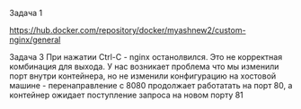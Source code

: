 Задача 1 

https://hub.docker.com/repository/docker/myashnew2/custom-nginx/general

Задача 3
При нажатии Ctrl-C - nginx останолвился. Это не корректная комбинация для выхода.
У нас возникает проблема что мы изменили порт внутри контейнера, но не изменили конфигурацию на хостовой машине - перенаправление с 8080 продолжает работатать на порт 80, а контейнер ожидает поступление запроса на новом порту 81
